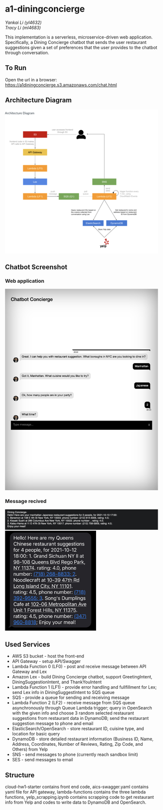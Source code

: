 # a1-diningconcierge

_Yankai Li (yl4632)_  
_Tracy Li (ml4683)_
  

This implementation is a serverless, microservice-driven web application. Specifically, a Dining Concierge chatbot that sends the user restaurant suggestions given a set of preferences that the user provides to the chatbot through conversation.

## To Run
Open the url in a browser: https://a1diningconcierge.s3.amazonaws.com/chat.html
  
## Architecture Diagram
<img src="img/ArchitectureDiagram.png" width="800">
  
## Chatbot Screenshot
### Web application ###
<img src="img/ChatbotExample.png" width="600">
  
### Message recived ###
<img src="img/EmailReceived.png">
  
<img src="img/TextReceived.jpg" width="300">
  
## Used Services
- AWS S3 bucket - host the front-end
- API Gateway - setup API/Swagger
- Lambda Function 0 (LF0) - post and receive message between API Gateway and Lex
- Amazon Lex - build Dining Concierge chatbot, support GreetingIntent, DiningSuggestionIntent, and ThankYouIntent
- Lambda Function 1 (LF1) - provide error handling and fullfillment for Lex; send Lex info in DiningSuggestIntent to SQS queue 
- SQS - provide a queue for sending and receiving message
- Lambda Function 2 (LF2) - receive message from SQS queue asynchronously through Queue Lambda trigger; query in OpenSearch with the given info and choose 3 random selected restaurant suggestions from restaurant data in DynamoDB; send the restaurant suggestion message to phone and email
- ElasticSearch/OpenSearch - store restaurant ID, cuisine type, and location for basic query
- DynamoDB - store detailed restaurant information (Business ID, Name, Address, Coordinates, Number of Reviews, Rating, Zip Code, and Others) from Yelp
- SNS - send messages to phone (currently reach sandbox limit)
- SES - send messages to email 

## Structure
cloud-hw1-starter contains front end code, aics-swagger.yaml contains yaml file for API gateway, lambda-functions contains the three lambda functions, yelp_scrapping.ipynb contains scrapping code to get restaurant info from Yelp and codes to write data to DynamoDB and OpenSearch.
